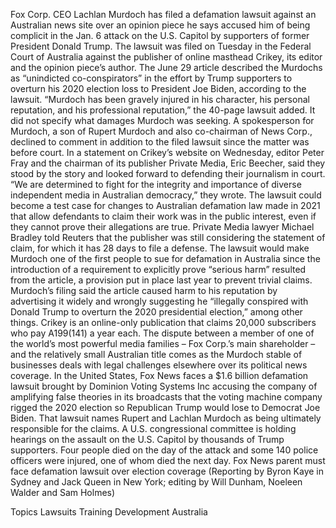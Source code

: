 Fox Corp. CEO Lachlan Murdoch has filed a defamation lawsuit against an Australian news site over an opinion piece he says accused him of being complicit in the Jan. 6 attack on the U.S. Capitol by supporters of former President Donald Trump.
The lawsuit was filed on Tuesday in the Federal Court of Australia against the publisher of online masthead Crikey, its editor and the opinion piece’s author. The June 29 article described the Murdochs as “unindicted co-conspirators” in the effort by Trump supporters to overturn his 2020 election loss to President Joe Biden, according to the lawsuit.
“Murdoch has been gravely injured in his character, his personal reputation, and his professional reputation,” the 40-page lawsuit added. It did not specify what damages Murdoch was seeking.
A spokesperson for Murdoch, a son of Rupert Murdoch and also co-chairman of News Corp., declined to comment in addition to the filed lawsuit since the matter was before court.
In a statement on Crikey’s website on Wednesday, editor Peter Fray and the chairman of its publisher Private Media, Eric Beecher, said they stood by the story and looked forward to defending their journalism in court.
“We are determined to fight for the integrity and importance of diverse independent media in Australian democracy,” they wrote.
The lawsuit could become a test case for changes to Australian defamation law made in 2021 that allow defendants to claim their work was in the public interest, even if they cannot prove their allegations are true.
Private Media lawyer Michael Bradley told Reuters that the publisher was still considering the statement of claim, for which it has 28 days to file a defense.
The lawsuit would make Murdoch one of the first people to sue for defamation in Australia since the introduction of a requirement to explicitly prove “serious harm” resulted from the article, a provision put in place last year to prevent trivial claims.
Murdoch’s filing said the article caused harm to his reputation by advertising it widely and wrongly suggesting he “illegally conspired with Donald Trump to overturn the 2020 presidential election,” among other things.
Crikey is an online-only publication that claims 20,000 subscribers who pay A$199 ($141) a year each.
The dispute between a member of one of the world’s most powerful media families – Fox Corp.’s main shareholder – and the relatively small Australian title comes as the Murdoch stable of businesses deals with legal challenges elsewhere over its political news coverage.
In the United States, Fox News faces a $1.6 billion defamation lawsuit brought by Dominion Voting Systems Inc accusing the company of amplifying false theories in its broadcasts that the voting machine company rigged the 2020 election so Republican Trump would lose to Democrat Joe Biden. That lawsuit names Rupert and Lachlan Murdoch as being ultimately responsible for the claims.
A U.S. congressional committee is holding hearings on the assault on the U.S. Capitol by thousands of Trump supporters. Four people died on the day of the attack and some 140 police officers were injured, one of whom died the next day.
Fox News parent must face defamation lawsuit over election coverage
(Reporting by Byron Kaye in Sydney and Jack Queen in New York; editing by Will Dunham, Noeleen Walder and Sam Holmes)

Topics
Lawsuits
Training Development
Australia
